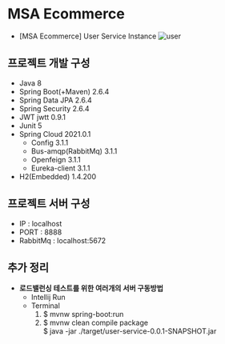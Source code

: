 # MSA Ecommerce
- [MSA Ecommerce] User Service Instance
![user](https://user-images.githubusercontent.com/42602972/165477509-8579620c-baa4-4dec-a1aa-d5b893cce311.png)

## 프로젝트 개발 구성
- Java 8
- Spring Boot(+Maven) 2.6.4
- Spring Data JPA 2.6.4
- Spring Security 2.6.4
- JWT jwtt 0.9.1
- Junit 5
- Spring Cloud 2021.0.1
  - Config 3.1.1
  - Bus-amqp(RabbitMq) 3.1.1
  - Openfeign 3.1.1 
  - Eureka-client 3.1.1
- H2(Embedded) 1.4.200

## 프로젝트 서버 구성
- IP : localhost
- PORT : 8888
- RabbitMq : localhost:5672

## 추가 정리
- **로드밸런싱 테스트를 위한 여러개의 서버 구동방법**
  - Intellij Run
  - Terminal
    1. $ mvnw spring-boot:run
    2. $ mvnw clean compile package  
       $ java -jar ./target/user-service-0.0.1-SNAPSHOT.jar

